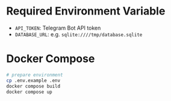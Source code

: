 # Required Environment Variable

* `API_TOKEN`: Telegram Bot API token
* `DATABASE_URL`: e.g. `sqlite:////tmp/database.sqlite`

# Docker Compose

```sh
# prepare environment
cp .env.example .env
docker compose build
docker compose up
```
